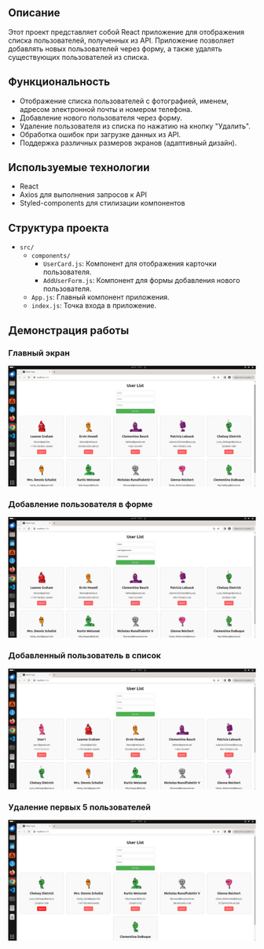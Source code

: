 ## Описание
Этот проект представляет собой React приложение для отображения списка пользователей, полученных из API. Приложение позволяет добавлять новых пользователей через форму, а также удалять существующих пользователей из списка.

## Функциональность
- Отображение списка пользователей с фотографией, именем, адресом электронной почты и номером телефона.
- Добавление нового пользователя через форму.
- Удаление пользователя из списка по нажатию на кнопку "Удалить".
- Обработка ошибок при загрузке данных из API.
- Поддержка различных размеров экранов (адаптивный дизайн).

## Используемые технологии
- React
- Axios для выполнения запросов к API
- Styled-components для стилизации компонентов


## Структура проекта
- `src/`
  - `components/`
    - `UserCard.js`: Компонент для отображения карточки пользователя.
    - `AddUserForm.js`: Компонент для формы добавления нового пользователя.
  - `App.js`: Главный компонент приложения.
  - `index.js`: Точка входа в приложение.

## Демонстрация работы

### Главный экран
![Главный экран](./assets/main-page.png)

### Добавление пользователя в форме
![Добавление пользователя в форме](./assets/adding.png)

### Добавленный пользователь в список
![Добавленный пользователь в список](./assets/added.png)

### Удаление первых 5 пользователей
![Удаление первых 5 пользователей](./assets/deleted.png)

